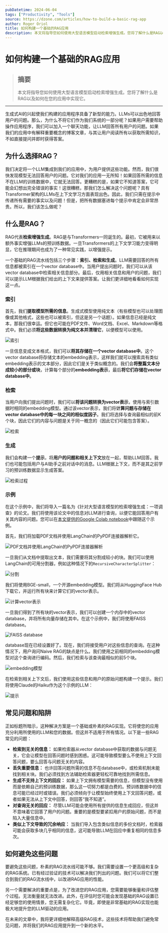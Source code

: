 ```yaml
---
pubDatetime: 2024-06-04
tags: ["Productivity", "Tools"]
source: https://dzone.com/articles/how-to-build-a-basic-rag-app
author: Roger Oriol
title: 如何构建一个基础的RAG应用
description: 本文将指导您如何使用大型语言模型启动检索增强生成。您将了解什么是RAG以及如何在您的应用中实现它。
---
```


# 如何构建一个基础的RAG应用

> ## 摘要
>
> 本文将指导您如何使用大型语言模型启动检索增强生成。您将了解什么是RAG以及如何在您的应用中实现它。

---

生成式AI的兴起使我们构建的应用程序具备了新型的能力。LLMs可以出色地回答用户的问题。那么，为什么不将它们作为我们系统的一部分呢？如果用户需要帮助操作应用程序，我们可以加入一个聊天功能，让LLM回答所有用户的问题。如果我们的应用中有解释重要概念的博客文章，与其让用户阅读所有以获取所需知识，不如直接提问并即时获得答案。

## 为什么选择RAG？

我们决定将一个LLM集成到我们的应用中，为用户提供这些功能。然而，我们很快发现模型无法回答用户的问题。它对我们的应用一无所知！如果回答所需的信息不在LLM的训练数据中，它就无法回答。更糟糕的是，如果它不知道答案，它可能会幻想出完全错误的事实！这很糟糕，那我们怎么解决这个问题呢？具有Transformer架构的LLMs在上下文学习方面表现出色。因此，我们只需在提示中传递所有需要的事实以及问题！但是，把所有数据塞进每个提示中肯定会非常昂贵。所以，我们该怎么做呢？

## 什么是RAG？

RAG代表**检索增强生成**。RAG是与Transformers一同诞生的。最初，它被用来以额外事实增强LLMs的预训练数据。一旦Transformers的上下文学习能力变得明显，它在推理期间也成为了一种常见实践，以增强提示。

一个基础的RAG流水线包括三个步骤：**索引、检索和生成**。LLM需要回答的所有信息都被索引在一个vector database中。当用户提出问题时，我们可以从该vector database中检索相关信息部分。最后，仅用相关信息和用户的问题，我们可以提示LLM根据我们给出的上下文来提供答案。让我们更详细地看看如何实现这一点。

### 索引

首先，我们**提取模型所需的信息**。生成式模型使用纯文本（有些模型也可以处理图像或其他格式，这些也可以被索引，但这是另一个话题）。如果信息已经是纯文本，那我们很幸运。但它也可能在PDF文件、Word文档、Excel、Markdown等格式中。我们必须**将这些数据转换为纯文本并清理它**，以便模型可以使用。

![索引](../../assets/159/17709197-1717013517820.png)

一旦信息变成文本格式，我们可以**将其存储在一个vector database中**。这个vector database将存储文本的embedding表示，这样我们就可以搜索具有类似embedding表示的文本部分，因此它们是关于类似概念的。我们会**将整篇文本分成较小的部分或块**，计算每个部分的**embedding表示**，最后**将它们存储在vector database中**。

### 检索

当用户向我们提出问题时，我们可以**将该问题转换为vector表示**，使用与索引数据时相同的embedding模型。通过该vector表示，我们将**计算问题与存储在vector database中的每一块之间的相似度因子**。我们将选择与查询最相似的前K个块，因此它们的内容与问题是关于同一概念的（因此它们可能包含答案）。

![检索](../../assets/159/17709198-1717013598950.png)

### 生成

我们会构建一个**提示**，将**用户的问题和相关上下文**放在一起，帮助LLM回答。我们也可能包括用户与AI助手之前对话中的消息。LLM根据上下文，而不是其之前学习的预训练数据显示生成答案。

![检索过程](../../assets/159/17709194-1717012332403.png)

### 示例

在这个示例中，我们将导入一篇名为《针对大型语言模型的检索增强生成：一项调查》的论文。我们将使用该论文中的信息对LLM进行查询，以便它能回答用户有关其内容的问题。您可以在[本文提供的Google Colab notebook](https://colab.research.google.com/drive/1mFmPN0GBHpS-kMDMuU8EDrWu1KENy69e?usp=sharing)中跟随这个示例。

首先，我们将加载PDF文档并使用LangChain的PyPDF连接器解析它。

![PDF文档并使用LangChain的PyPDF连接器解析](../../assets/159/17709199-1717013634172.png)

一旦我们从文档中提取出文本，我们需要将其分割成较小的块。我们可以使用LangChain的可用分割器，例如这种情况下的`RecursiveCharacterSplitter`：

![分割](../../assets/159/17709201-1717013647262.png)

我们将使用BGE-small，一个开源embedding模型。我们将从HuggingFace Hub下载它，并运行所有块来计算它们的vector表示。

![计算vector表示](../../assets/159/17709202-1717013668281.png)

一旦我们得到了所有块的vector表示，我们可以创建一个内存中的vector database，并将所有向量存储在其中。在这个示例中，我们将使用FAISS database。

![FAISS database](../../assets/159/17709203-1717013683321.png)

database现在已经设置好了。现在，我们将接受用户对这些信息的查询。在这种情况下，用户询问Naive RAG的缺点是什么。我们使用之前相同的embedding模型对这个查询进行编码。然后，我们检索与该查询最相似的前5个块。

![embedding模型](../../assets/159/17709204-1717013694952.png)

在检索到相关上下文后，我们使用这些信息和用户的原始问题构建一个提示。我们将使用Claude的Haiku作为这个示例的LLM：

![提示](../../assets/159/17709205-1717013704928.png)

## 常见问题和陷阱

正如标题所暗示，这种解决方案是一个基础或朴素的RAG实现。它将使您的应用充分利用所使用的LLM和您的数据。但这并不适用于所有情况。以下是一些RAG常见的问题：

- **检索到无关的信息：** 如果检索器从vector database中获取的数据与问题无关，它会让模型在回答问题时感到困惑。这可能导致模型要么不使用上下文回答问题，要么回答与问题无关的内容。
- **丢失重要信息：** 也许回答问题所需的信息不在database中，或检索机制未能找到相关块。我们必须找到方法辅助检索器更轻松可靠地找到所需信息。
- **生成不支持上下文的回应：** 如果上下文拥有模型需要的信息，但模型没有使用而是依赖自己的预训练数据，那么这一切努力都是白费的。预训练数据中的信息可能已经过时或错误。我们必须倾向于让模型始终使用上下文回答问题，或者如果无法从上下文中回答，则回答“我不知道”。
- **对查询无关的回应：** 尽管LLM可能会使用所有提供的信息生成回应，但这并不意味着它回答了用户的问题。重要的是模型要紧扣用户的原始问题，而不是陷入大量信息中。
- **类似上下文导致的冗余响应：** 当我们导入包含类似信息的多份文档时，检索器可能会获取多块几乎相同的信息，这可能导致LLM在回应中重复相同的信息多次。

## 如何避免这些问题

要避免这些问题，朴素的RAG流水线可能不够。我们需要设置一个更高级和复杂的RAG系统。已有经过验证的技术可以解决我们列出的问题。我们可以将它们整合到我们的RAG流水线中，以改进RAG应用的性能。

另一个需要解决的重要点是，为了改进您的RAG应用，您需要能够衡量和评估整个过程。无法衡量就无法改进。此外，在评估时您可能会发现基础的RAG设置已经足够您的使用情景，您无需复杂化它。毕竟，即使是非常基础的RAG实现也能极大地提升您的LLM驱动的应用。

在未来的文章中，我将更详细地解释高级RAG技术，这些技术将帮助我们避免常见问题，并将我们的RAG应用提升到一个新的水平。
